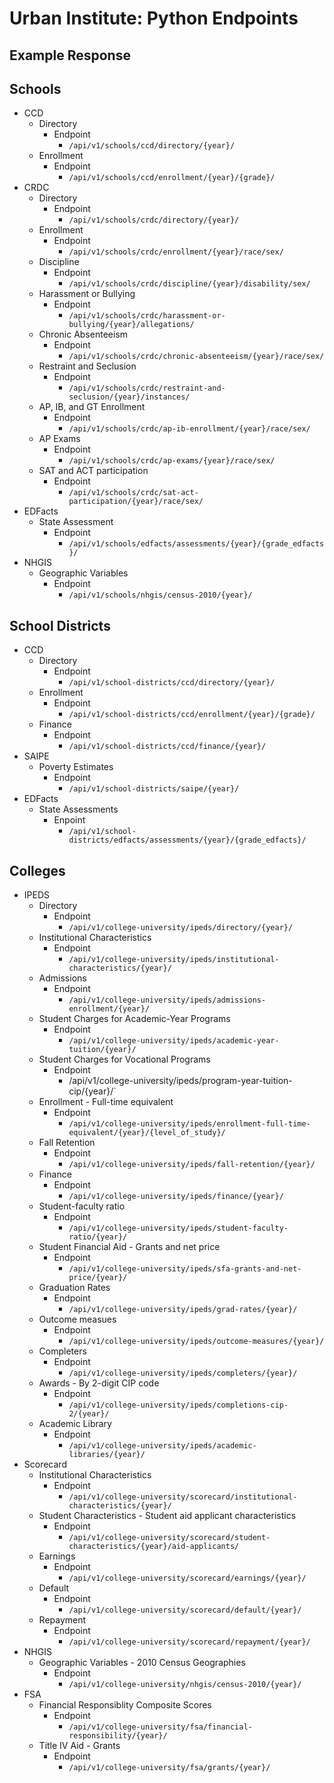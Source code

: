 # Urban Institute: Python Endpoints 

## Example Response 


## Schools 
- CCD
    - Directory 
        - Endpoint 
            - `/api/v1/schools/ccd/directory/{year}/`
    - Enrollment 
        - Endpoint 
            - `/api/v1/schools/ccd/enrollment/{year}/{grade}/`
- CRDC 
    - Directory 
        - Endpoint
            - `/api/v1/schools/crdc/directory/{year}/`
    - Enrollment
        - Endpoint
            - `/api/v1/schools/crdc/enrollment/{year}/race/sex/`
    - Discipline 
        - Endpoint 
            - `/api/v1/schools/crdc/discipline/{year}/disability/sex/`
    - Harassment or Bullying
        - Endpoint
            - `/api/v1/schools/crdc/harassment-or-bullying/{year}/allegations/`
    - Chronic Absenteeism 
        - Endpoint 
            - `/api/v1/schools/crdc/chronic-absenteeism/{year}/race/sex/`
    - Restraint and Seclusion
        - Endpoint
            - `/api/v1/schools/crdc/restraint-and-seclusion/{year}/instances/` 
    - AP, IB, and GT Enrollment
        - Endpoint
            - `/api/v1/schools/crdc/ap-ib-enrollment/{year}/race/sex/`
    - AP Exams
        - Endpoint 
            - `/api/v1/schools/crdc/ap-exams/{year}/race/sex/`
    - SAT and ACT participation
        - Endpoint
            - `/api/v1/schools/crdc/sat-act-participation/{year}/race/sex/`
- EDFacts 
    - State Assessment 
        - Endpoint
            - `/api/v1/schools/edfacts/assessments/{year}/{grade_edfacts}/` 
- NHGIS
    - Geographic Variables
        - Endpoint
            - `/api/v1/schools/nhgis/census-2010/{year}/`

## School Districts 
- CCD
    - Directory 
        - Endpoint
            - `/api/v1/school-districts/ccd/directory/{year}/`
    - Enrollment
        - Endpoint
            - `/api/v1/school-districts/ccd/enrollment/{year}/{grade}/` 
    - Finance
        - Endpoint
            - `/api/v1/school-districts/ccd/finance/{year}/` 
- SAIPE
    - Poverty Estimates
        - Endpoint 
            - `/api/v1/school-districts/saipe/{year}/`
- EDFacts
    - State Assessments
        - Enpoint
            - `/api/v1/school-districts/edfacts/assessments/{year}/{grade_edfacts}/` 


## Colleges 
- IPEDS
    - Directory
        - Endpoint 
            - `/api/v1/college-university/ipeds/directory/{year}/`
    - Institutional Characteristics
        - Endpoint 
            - `/api/v1/college-university/ipeds/institutional-characteristics/{year}/`
    - Admissions
        - Endpoint 
            - `/api/v1/college-university/ipeds/admissions-enrollment/{year}/`
    - Student Charges for Academic-Year Programs 
        - Endpoint 
            - `/api/v1/college-university/ipeds/academic-year-tuition/{year}/`
    - Student Charges for Vocational Programs
        - Endpoint 
            - /api/v1/college-university/ipeds/program-year-tuition-cip/{year}/`
    - Enrollment - Full-time equivalent 
        - Endpoint 
            - `/api/v1/college-university/ipeds/enrollment-full-time-equivalent/{year}/{level_of_study}/`
    -  Fall Retention 
        - Endpoint 
            - `/api/v1/college-university/ipeds/fall-retention/{year}/`
    - Finance 
        - Endpoint 
            - `/api/v1/college-university/ipeds/finance/{year}/`
    - Student-faculty ratio
        - Endpoint 
            - `/api/v1/college-university/ipeds/student-faculty-ratio/{year}/ `
    -  Student Financial Aid - Grants and net price
        - Endpoint 
            - `/api/v1/college-university/ipeds/sfa-grants-and-net-price/{year}/` 
    - Graduation Rates
        - Endpoint 
            - `/api/v1/college-university/ipeds/grad-rates/{year}/` 
    - Outcome measues 
        - Endpoint 
            - `/api/v1/college-university/ipeds/outcome-measures/{year}/`
    - Completers
        - Endpoint 
            - `/api/v1/college-university/ipeds/completers/{year}/` 
    - Awards - By 2-digit CIP code 
        - Endpoint 
            - `/api/v1/college-university/ipeds/completions-cip-2/{year}/`
    - Academic Library 
        - Endpoint 
            - `/api/v1/college-university/ipeds/academic-libraries/{year}/` 
- Scorecard
    - Institutional Characteristics 
        - Endpoint 
            - `/api/v1/college-university/scorecard/institutional-characteristics/{year}/`
    - Student Characteristics - Student aid applicant characteristics
        - Endpoint 
            - `/api/v1/college-university/scorecard/student-characteristics/{year}/aid-applicants/` 
    - Earnings 
        - Endpoint 
            - `/api/v1/college-university/scorecard/earnings/{year}/` 
    - Default
        - Endpoint 
            - `/api/v1/college-university/scorecard/default/{year}/` 
    - Repayment 
        - Endpoint 
            - `/api/v1/college-university/scorecard/repayment/{year}/` 
- NHGIS
    - Geographic Variables - 2010 Census Geographies 
        - Endpoint 
            - `/api/v1/college-university/nhgis/census-2010/{year}/`
- FSA
    - Financial Responsiblity Composite Scores 
        - Endpoint 
            - `/api/v1/college-university/fsa/financial-responsibility/{year}/`
    -  Title IV Aid - Grants 
        - Endpoint 
            - `/api/v1/college-university/fsa/grants/{year}/`
    